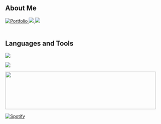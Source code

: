 
## About Me
<div align="left">
<a href="https://nijoow-portfolio.vercel.app/" target="_blank">
  <img src=https://img.shields.io/static/v1?label=&message=Portfolio&color=8458b3&style=for-the-badge alt="Portfolio" style="margin-bottom: 5px;" />
</a> 
<a href="https://www.linkedin.com/in/nijoow/" target="_blank">
  <img src="https://img.shields.io/badge/LINKED IN-0A66C2?style=for-the-badge&logo=linkedin&logoColor=ffffff"/>
</a>
<a href="mailto:nijoow1127@gmail.com">
  <img src="https://img.shields.io/badge/nijoow1127@gmail.com-EA4335?style=for-the-badge&logo=Gmail&logoColor=ffffff"/>
</a>
</div>
<br/>

## Languages and Tools
<p align="left">
  <a href="https://skillicons.dev">
    <img src="https://skillicons.dev/icons?i=html,css,javascript,ts,react,nextjs,tailwind" />
  </a>
</p>
<p align="left">
  <a href="https://skillicons.dev">
    <img src="https://skillicons.dev/icons?i=git,github,yarn,figma" />
  </a>
</p>

<a href="https://github.com/devxb/gitanimals">
  <img
    src="https://render.gitanimals.org/lines/nijoow?pet-id=590728479349864970"
    width="480"
    height="120"
  />
</a>
  
<!--[![Anurag's GitHub stats](https://github-readme-stats.vercel.app/api?username=nijoow&show_icons=true&theme=radical)](https://github.com/anuraghazra/github-readme-stats)-->

[![Spotify](https://novatorem-nijoow.vercel.app/api/spotify?background_color=0d1117&border_color=ffffff)](https://open.spotify.com/user/31z26ebvmvfzme53xtmbpjfs4rau)
